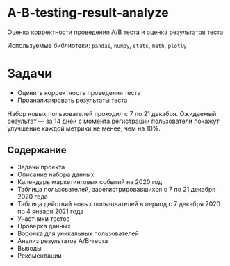 # A-B-testing-result-analyze
Оценка корректности проведения A/B теста и оценка результатов теста

Используемые библиотеки: `pandas`, `numpy`, `stats`, `math`, `plotly`

# Задачи
- Оценить корректность проведения теста
- Проанализировать результаты теста

Набор новых пользователей проходил с 7 по 21 декабря.
Ожидаемый результат — за 14 дней с момента регистрации пользователи покажут улучшение каждой метрики не менее, чем на 10%. 

## Содержание
- Задачи проекта
- Описание набора данных
- Календарь маркетинговых событий на 2020 год
- Таблица пользователей, зарегистрировавшихся с 7 по 21 декабря 2020 года
- Таблица действий новых пользователей в период с 7 декабря 2020 по 4 января 2021 года
- Участники тестов
- Проверка данных
- Воронка для уникальных пользователей
- Анализ результатов A/B-теста
- Выводы
- Рекомендации
